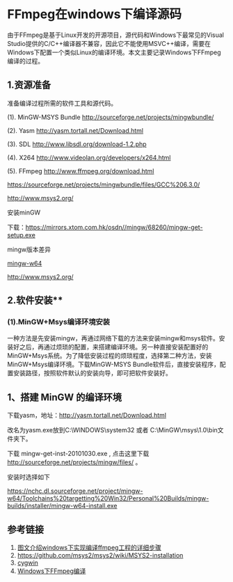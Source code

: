 

# FFmpeg在windows下编译源码

由于FFmpeg是基于Linux开发的开源项目，源代码和Windows下最常见的Visual  Studio提供的C/C++编译器不兼容，因此它不能使用MSVC++编译，需要在Windows下配置一个类似Linux的编译环境。本文主要记录Windows下FFmpeg编译的过程。

## **1.资源准备**

准备编译过程所需的软件工具和源代码。

(1). MinGW-MSYS Bundle http://sourceforge.net/projects/mingwbundle/

(2). Yasm http://yasm.tortall.net/Download.html

(3). SDL http://www.libsdl.org/download-1.2.php

(4). X264 http://www.videolan.org/developers/x264.html

(5). FFmpeg http://www.ffmpeg.org/download.html



https://sourceforge.net/projects/mingwbundle/files/GCC%206.3.0/

http://www.msys2.org/



安装minGW  

下载：https://mirrors.xtom.com.hk/osdn//mingw/68260/mingw-get-setup.exe



mingw版本差异

[mingw-w64](http://mingw-w64.org/doku.php/start)

http://www.msys2.org/



## 2.软件安装**

### (1).MinGW+Msys编译环境安装

一种方法是先安装mingw，再通过网络下载的方法来安装mingw和msys软件。安装好之后，再通过烦琐的配置，来搭建编译环境。另一种直接安装配置好的MinGW+Msys系统。为了降低安装过程的烦琐程度，选择第二种方法，安装MinGW+Msys编译环境。下载MinGW-MSYS
Bundle软件后，直接安装程序，配置安装路径，按照软件默认的安装向导，即可把软件安装好。













## 1、搭建 MinGW 的编译环境

下载yasm，地址：http://yasm.tortall.net/Download.html

改名为yasm.exe放到C:\WINDOWS\system32 或者 C:\MinGW\msys\1.0\bin文件夹下。

下载 mingw-get-inst-20101030.exe , 点击这里下载 http://sourceforge.net/projects/mingw/files/ 。

安装时选择如下 



https://nchc.dl.sourceforge.net/project/mingw-w64/Toolchains%20targetting%20Win32/Personal%20Builds/mingw-builds/installer/mingw-w64-install.exe







## 参考链接



1. [图文介绍windows下实现编译ffmpeg工程的详细步骤](https://www.cnblogs.com/eachan/p/4711840.html)
2. https://github.com/msys2/msys2/wiki/MSYS2-installation
3. [cygwin](https://cygwin.com/install.html)
4. [Windows下FFmpeg编译](http://ffmpeg.me/archives/12.html)

